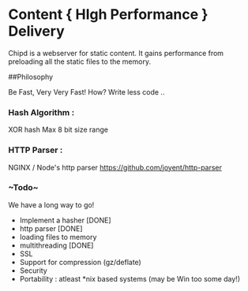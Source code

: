 # Content { HIgh Performance } Delivery

Chipd is a webserver for static content. It gains performance from preloading all the static files to the memory.

##Philosophy

Be Fast, Very Very Fast! How? Write less code ..

### Hash Algorithm : 

XOR hash Max 8 bit size range

### HTTP Parser : 

NGINX / Node's http parser https://github.com/joyent/http-parser

### ~Todo~

We have a long way to go!

 * Implement a hasher [DONE]
 * http parser [DONE]
 * loading files to memory
 * multithreading [DONE]
 * SSL
 * Support for compression (gz/deflate)
 * Security
 * Portability : atleast *nix based systems (may be Win too some day!)
